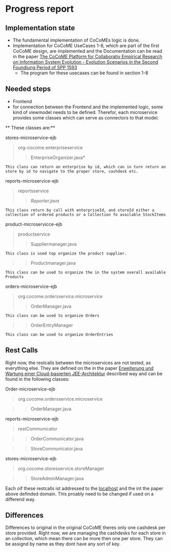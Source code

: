 # Progress report

## Implementation state
- The fundamental implementation of CoCoMEs logic is done.
- Implementation for CoCoME UseCases 1-8,  which are part of the first CoCoME design, are implemented and the Documentation can be read in the paper [The CoCoME Platform for Collaborativ Empirical Research on Information System Evolution - Evolution Scenarios in the Second Foundiung Period of SPP 1593](https://github.com/cocome-community-case-study/papers/blob/master/Forschungsbericht/2018-10.pdf)
	- The program for these usecases can be found in section 1-8

## Needed steps
- Frontend
- for connection between the Frontend and the implemented logic, some kind of viewmodel needs to be defined. Therefor, each microservice provides some classes which can serve as connectors to that model.

** These classes are:**
	
 stores-microservice-ejb
> org-cocome.enterpriseservice
>>EnterpriseOrganizer.java*

```
This class can return an enterprise by id, which can in turn return an store by id to navigate to the proper store, cashdesk etc.
```

 reports-microservice-ejb
> reportsservice
>>*Reporter.java*

```
This class return by call with enterpriseId, and storeId either a collection of ordered products or a Collection fo available StockItems
```

 product-microservicce-ejb 
> productservice
>> Suppliermanager.java

```
This class is used top organize the product supplier.
```
>> Productmanager.java

```
This class can be used to organize the in the system overall available Products
```
 orders-microservice-ejb
> org.cocome.ordersservice.microservice
>> OrderManager.java

```
This class can be used to organize Orders 
```
>> OrderEntryManager	
```
This class can be used to organize OrderEntries 
```

## Rest Calls
Right now, the restcalls between the microservices are not tested, as everything else. They are defined on the in the paper [Erweiterung und Wartung einer Cloud-basierten JEE-Architektur](https://github.com/cocome-community-case-study/cocome-cloud-jee-microservices-rest/blob/master/doc/report.pdf) described way and can be found in the following classes:

Order-microservice-ejb
> org.cocome.ordersservice.microservice

>> OrderManager.java

reports-microservice-ejb

>restCommunicator

>>OrderCommunicator.java

>>StoreCommunicator.java

stores-microservice-ejb

>org.cocome.storesservice.storeManager

>>StoreAdminManager.java

Each oif these restcalls ist addressed to the [localhost]() and the int the paper above definded domain. This proably need to be changed if used on a differend way. 

## Differences
Differences to original in the original CoCoME theres only one cashdesk per store provided. Right now, we are managing the cashdesks for each store in an collection, which mean there can be more then one per store. They can be assignd by name as they dont have any sort of key.
